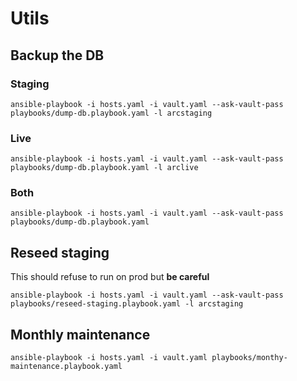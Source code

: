 # Utils

## Backup the DB

### Staging

```shell
ansible-playbook -i hosts.yaml -i vault.yaml --ask-vault-pass playbooks/dump-db.playbook.yaml -l arcstaging
```

### Live

```shell
ansible-playbook -i hosts.yaml -i vault.yaml --ask-vault-pass playbooks/dump-db.playbook.yaml -l arclive
```

### Both

```shell
ansible-playbook -i hosts.yaml -i vault.yaml --ask-vault-pass playbooks/dump-db.playbook.yaml
```

## Reseed staging

This should refuse to run on prod but **be careful**

```shell
ansible-playbook -i hosts.yaml -i vault.yaml --ask-vault-pass playbooks/reseed-staging.playbook.yaml -l arcstaging
```

## Monthly maintenance

```shell
ansible-playbook -i hosts.yaml -i vault.yaml playbooks/monthy-maintenance.playbook.yaml
```
